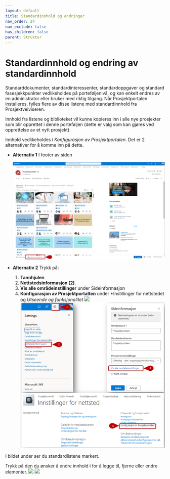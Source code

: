 ```yaml
---
layout: default
title: Standardinnhold og endringer
nav_order: 24
nav_exclude: false
has_children: false
parent: Struktur
---
```


# Standardinnhold og endring av standardinnhold
Standarddokumenter, standardinteressenter, standardoppgaver og standard fasesjekkpunkter vedlikeholdes på porteføljenivå, og kan enkelt endres av en administrator eller bruker med riktig tilgang. Når Prosjektportalen installeres, fylles flere av disse listene med standardinnhold fra Prosjektveiviseren.

Innhold fra listene og biblioteket vil kunne kopieres inn i alle nye prosjekter som blir opprettet i denne porteføljen (dette er valg som kan gjøres ved opprettelse av et nytt prosjekt).

Innhold vedlikeholdes i *Konfigurasjon av Prosjektportalen*. Det er 2 alternativer for å komme inn på dette.
- **Alternativ 1** I footer av siden
  
  ![](./media/2-KonfigPPAlt1.png)
  
- **Alternativ 2** Trykk på:
  1. **Tannhjulen** 
  2. **Nettstedsinformasjon (2)**.
  3. **Vis alle områdeinstillinger** under Sideinformasjon
  4. **Konfigurasjon av Prosjektportalten** under *Instillinger for nettstedet og *Utseende og funksjonalitet* 
![](./media/konfigurasjon.png)
![](./media/2-KonfigPPAlt2.png)

I bildet under ser du standardlistene markert.

Trykk på den du ønsker å endre innhold i for å legge til, fjerne eller endre elementer.
![](./media/KonfigProsjektportalen.png)
![](./media/2-KonfigProsjektportalen.png)


